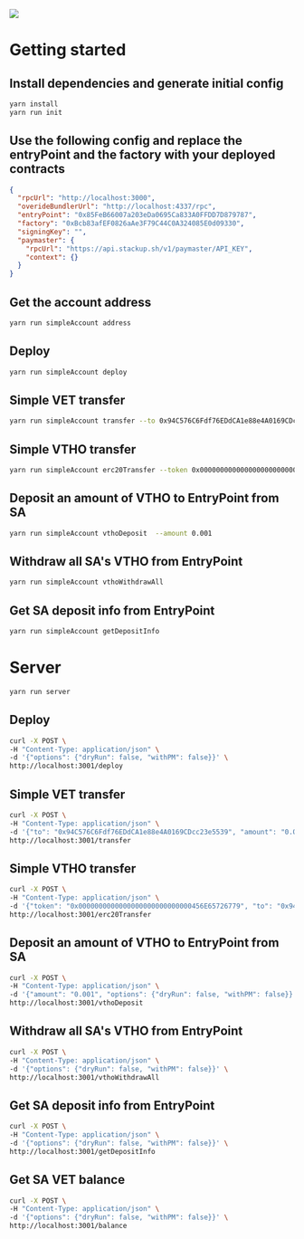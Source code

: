 ![](https://i.imgur.com/Ym2VV8z.png)

# Getting started

## Install dependencies and generate initial config
```bash
yarn install
yarn run init
```

## Use the following config and replace the entryPoint and the factory with your deployed contracts
```json
{
  "rpcUrl": "http://localhost:3000",
  "overideBundlerUrl": "http://localhost:4337/rpc",
  "entryPoint": "0x85FeB66007a203eDa0695Ca833A0FFDD7D879787",
  "factory": "0xBcb83afEF0826aAe3F79C44C0A324085E0d09330",
  "signingKey": "",
  "paymaster": {
    "rpcUrl": "https://api.stackup.sh/v1/paymaster/API_KEY",
    "context": {}
  }
}
```

## Get the account address

```bash
yarn run simpleAccount address
```

## Deploy 


```bash
yarn run simpleAccount deploy
```

## Simple VET transfer

```bash
yarn run simpleAccount transfer --to 0x94C576C6Fdf76EDdCA1e88e4A0169CDcc23e5539 --amount 0.01
```

## Simple VTHO transfer

```bash
yarn run simpleAccount erc20Transfer --token 0x0000000000000000000000000000456E65726779 --to 0x94C576C6Fdf76EDdCA1e88e4A0169CDcc23e5539  --amount 0.00001
```

## Deposit an amount of VTHO to EntryPoint from SA

```bash
yarn run simpleAccount vthoDeposit  --amount 0.001 
```

## Withdraw all SA's VTHO from EntryPoint

```bash
yarn run simpleAccount vthoWithdrawAll
```

## Get SA deposit info from EntryPoint

```bash
yarn run simpleAccount getDepositInfo
```

# Server

```bash
yarn run server
```

## Deploy

```bash
curl -X POST \
-H "Content-Type: application/json" \
-d '{"options": {"dryRun": false, "withPM": false}}' \
http://localhost:3001/deploy
```

## Simple VET transfer
```bash
curl -X POST \
-H "Content-Type: application/json" \
-d '{"to": "0x94C576C6Fdf76EDdCA1e88e4A0169CDcc23e5539", "amount": "0.01", "options": {"dryRun": false, "withPM": false}}' \
http://localhost:3001/transfer
```

## Simple VTHO transfer

```bash
curl -X POST \
-H "Content-Type: application/json" \
-d '{"token": "0x0000000000000000000000000000456E65726779", "to": "0x94C576C6Fdf76EDdCA1e88e4A0169CDcc23e5539", "amount": "0.00001", "options": {"dryRun": false, "withPM": false}}' \
http://localhost:3001/erc20Transfer
```


## Deposit an amount of VTHO to EntryPoint from SA
```bash
curl -X POST \
-H "Content-Type: application/json" \
-d '{"amount": "0.001", "options": {"dryRun": false, "withPM": false}}' \
http://localhost:3001/vthoDeposit
```

## Withdraw all SA's VTHO from EntryPoint
```bash
curl -X POST \
-H "Content-Type: application/json" \
-d '{"options": {"dryRun": false, "withPM": false}}' \
http://localhost:3001/vthoWithdrawAll
```


## Get SA deposit info from EntryPoint

```bash
curl -X POST \
-H "Content-Type: application/json" \
-d '{"options": {"dryRun": false, "withPM": false}}' \
http://localhost:3001/getDepositInfo
```

## Get SA VET balance

```bash
curl -X POST \
-H "Content-Type: application/json" \
-d '{"options": {"dryRun": false, "withPM": false}}' \
http://localhost:3001/balance
```